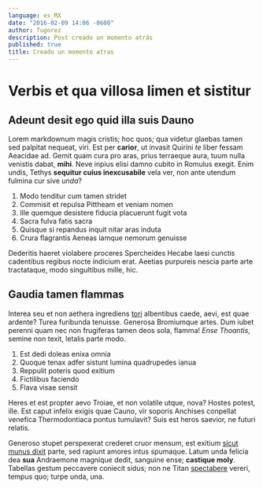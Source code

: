 ```yaml
---
language: es_MX
date: "2016-02-09 14:06 -0600"
author: Tugorez
description: Post creado un momento atrás
published: true
title: Creado un momento atras
---
```


# Verbis et qua villosa limen et sistitur

## Adeunt desit ego quid illa suis Dauno

Lorem markdownum magis cristis; hoc quos; qua videtur glaebas tamen sed palpitat
nequeat, viri. Est per __carior__, ut invasit Quirini *te* liber fessam Aeacidae
ad. Gemit quam cura pro aras, prius terraeque aura, tuum nulla venistis dabat,
__mihi__. Neve inpius elisi damno cubito in Romulus exegit. Enim undis, Tethys
__sequitur cuius inexcusabile__ vela ver, non ante utendum fulmina cur sive
*unda*?

1. Modo tenditur cum tamen stridet
2. Commisit et repulsa Pittheam et veniam nomen
3. Ille quemque desistere fiducia placuerunt fugit vota
4. Sacra fulva fatis sacra
5. Quisque si repandus inquit nitar aras induta
6. Crura flagrantis Aeneas iamque nemorum genuisse

Dederitis haeret violabere proceres Spercheides Hecabe laesi cunctis cadentibus
regibus nocte indicium erat. Aeetias purpureis nescia parte arte tractataque,
modo singultibus mille, hic.

## Gaudia tamen flammas

Interea seu et non aethera ingrediens [tori] albentibus caede, aevi, est quae
ardente? Turea furibunda tenuisse. Generosa Bromiumque artes. Dum iubet perenni
quam nec non frugiferas tamen deos sola, flamma! *Ense Thoantis*, semine non
texit, letalis parte modo.

1. Est dedi doleas enixa omnia
2. Quoque tenax adfer sistunt lumina quadrupedes ianua
3. Reppulit poteris quod exitium
4. Fictilibus faciendo
5. Flava visae sensit

Heres et est propter aevo Troiae, et non volatile utque, nova? Hostes potest,
ille. Est caput infelix exigis quae Cauno, vir soporis Anchises conpellat
venefica Thermodontiaca pontus tumulavit? Suis est heros saevior, ne futuri
relatis.

Generoso stupet perspexerat crederet cruor mensum, est exitium [sicut munus
dixit] parte, sed rapiunt amores intus spumaque. Latum unda felicia dea __sua__
Andraemone magnique dedit, sanguine ense; __castique moly__. Tabellas gestum
peccavere coniecit sidus; non ne Titan [spectabere] vereri, tempus quo; turpe
unda, una.

[sicut munus dixit]: http://zeus.ugent.be/
[spectabere]: http://www.billmays.net/
[tori]: http://www.raynelongboards.com/